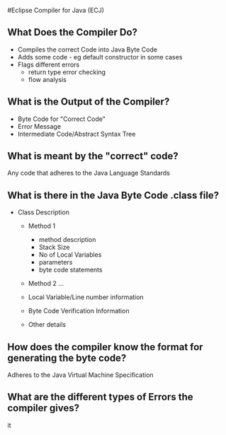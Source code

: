 #Eclipse Compiler for Java (ECJ)

## What Does the Compiler Do?

- Compiles the correct Code into Java Byte Code
- Adds some code - eg default constructor in some cases
- Flags different errors
	- return type error checking
	- flow analysis

## What is the Output of the Compiler? 
- Byte Code for "Correct Code"
- Error Message
- Intermediate Code/Abstract Syntax Tree

## What is meant by the "correct" code?
Any code that adheres to the Java Language Standards

## What is there in the Java Byte Code .class file?
- Class Description
 	- Method 1
 		- method description
 		- Stack Size
 		- No of Local Variables
 		- parameters
 		- byte code statements
 	- Method 2
 		...
 		
 	- Local Variable/Line number information
 	- Byte Code Verification Information
 	- Other details
 	
## How does the compiler know the format for generating the byte code?
Adheres to the Java Virtual Machine Specification

## What are the different types of Errors the compiler gives?
it